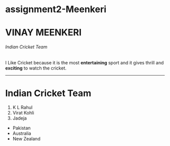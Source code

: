 # assignment2-Meenkeri
# VINAY MEENKERI
###### Indian Cricket Team
I Like Cricket because it is the most **entertaining** sport and it gives thrill and **exciting** to watch the cricket.

 --- 

# Indian Cricket Team
1. K L Rahul
2. Virat Kohli
3. Jadeja

* Pakistan
* Australia
* New Zealand
